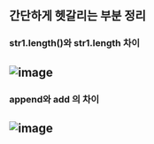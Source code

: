 ## 간단하게 헷갈리는 부분 정리

### str1.length()와 str1.length 차이
![image](https://github.com/user-attachments/assets/349a76d0-b143-4fab-afb9-69353f262ea4)
---

### append와 add 의 차이 
![image](https://github.com/user-attachments/assets/1be9aa56-c2ff-492d-ad1b-31aace461406)
---




